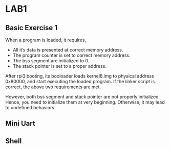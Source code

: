 # LAB1

## Basic Exercise 1

When a program is loaded, it requires,

- All it’s data is presented at correct memory address.
- The program counter is set to correct memory address.
- The bss segment are initialized to 0.
- The stack pointer is set to a proper address.

After rpi3 booting, its booloader loads kernel8.img to physical address 0x80000, and start executing the loaded program. If the linker script is correct, the above two requirements are met.

However, both bss segment and stack pointer are not properly initialized. Hence, you need to initialize them at very beginning. Otherwise, it may lead to undefined behaviors.

## Mini Uart



## Shell